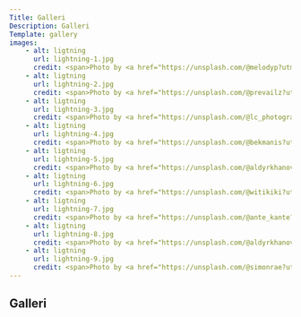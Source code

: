 ```yaml
---
Title: Galleri
Description: Galleri
Template: gallery
images: 
    - alt: ligtning
      url: lightning-1.jpg
      credit: <span>Photo by <a href="https://unsplash.com/@melodyp?utm_source=unsplash&amp;utm_medium=referral&amp;utm_content=creditCopyText">Mélody P</a> on <a href="https://unsplash.com/s/photos/flash?utm_source=unsplash&amp;utm_medium=referral&amp;utm_content=creditCopyText">Unsplash</a></span>
    - alt: ligtning
      url: lightning-2.jpg
      credit: <span>Photo by <a href="https://unsplash.com/@prevailz?utm_source=unsplash&amp;utm_medium=referral&amp;utm_content=creditCopyText">Sean Pierce</a> on <a href="https://unsplash.com/s/photos/flash?utm_source=unsplash&amp;utm_medium=referral&amp;utm_content=creditCopyText">Unsplash</a></span>
    - alt: ligtning
      url: lightning-3.jpg
      credit: <span>Photo by <a href="https://unsplash.com/@lc_photography?utm_source=unsplash&amp;utm_medium=referral&amp;utm_content=creditCopyText">Leon Contreras</a> on <a href="https://unsplash.com/s/photos/flash?utm_source=unsplash&amp;utm_medium=referral&amp;utm_content=creditCopyText">Unsplash</a></span>
    - alt: ligtning
      url: lightning-4.jpg
      credit: <span>Photo by <a href="https://unsplash.com/@bekmanis?utm_source=unsplash&amp;utm_medium=referral&amp;utm_content=creditCopyText">Elvis Bekmanis</a> on <a href="https://unsplash.com/s/photos/flash?utm_source=unsplash&amp;utm_medium=referral&amp;utm_content=creditCopyText">Unsplash</a></span>
    - alt: ligtning
      url: lightning-5.jpg
      credit: <span>Photo by <a href="https://unsplash.com/@aldyrkhanov?utm_source=unsplash&amp;utm_medium=referral&amp;utm_content=creditCopyText">Artur Aldyrkhanov</a> on <a href="https://unsplash.com/s/photos/flash?utm_source=unsplash&amp;utm_medium=referral&amp;utm_content=creditCopyText">Unsplash</a></span>
    - alt: ligtning
      url: lightning-6.jpg
      credit: <span>Photo by <a href="https://unsplash.com/@witikiki?utm_source=unsplash&amp;utm_medium=referral&amp;utm_content=creditCopyText">Vlad Panov</a> on <a href="https://unsplash.com/s/photos/flash?utm_source=unsplash&amp;utm_medium=referral&amp;utm_content=creditCopyText">Unsplash</a></span>
    - alt: ligtning
      url: lightning-7.jpg
      credit: <span>Photo by <a href="https://unsplash.com/@ante_kante?utm_source=unsplash&amp;utm_medium=referral&amp;utm_content=creditCopyText">Ante Hamersmit</a> on <a href="https://unsplash.com/s/photos/flash?utm_source=unsplash&amp;utm_medium=referral&amp;utm_content=creditCopyText">Unsplash</a></span>
    - alt: ligtning
      url: lightning-8.jpg
      credit: <span>Photo by <a href="https://unsplash.com/@aldyrkhanov?utm_source=unsplash&amp;utm_medium=referral&amp;utm_content=creditCopyText">Artur Aldyrkhanov</a> on <a href="https://unsplash.com/s/photos/flash?utm_source=unsplash&amp;utm_medium=referral&amp;utm_content=creditCopyText">Unsplash</a></span>
    - alt: ligtning
      url: lightning-9.jpg
      credit: <span>Photo by <a href="https://unsplash.com/@simonrae?utm_source=unsplash&amp;utm_medium=referral&amp;utm_content=creditCopyText">Simon Rae</a> on <a href="https://unsplash.com/s/photos/flash?utm_source=unsplash&amp;utm_medium=referral&amp;utm_content=creditCopyText">Unsplash</a></span>
---
```


## Galleri